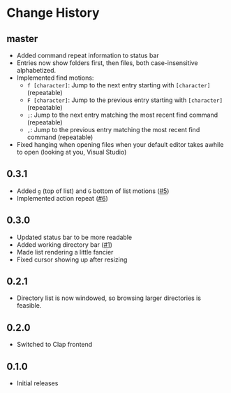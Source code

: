 # Change History

## master
- Added command repeat information to status bar
- Entries now show folders first, then files, both case-insensitive alphabetized.
- Implemented find motions:
	- `f [character]`: Jump to the next entry starting with `[character]` (repeatable)
	- `F [character]`: Jump to the previous entry starting with `[character]` (repeatable)
	- `;`: Jump to the next entry matching the most recent find command (repeatable)
	- `,`: Jump to the previous entry matching the most recent find command (repeatable)
- Fixed hanging when opening files when your default editor takes awhile to open (looking at you, Visual Studio)

## 0.3.1
- Added `g` (top of list) and `G` bottom of list motions ([#5](https://github.com/LPGhatguy/magic-school-bus/issues/5))
- Implemented action repeat ([#6](https://github.com/LPGhatguy/magic-school-bus/issues/6))

## 0.3.0
- Updated status bar to be more readable
- Added working directory bar ([#1](https://github.com/LPGhatguy/magic-school-bus/issues/1))
- Made list rendering a little fancier
- Fixed cursor showing up after resizing

## 0.2.1
- Directory list is now windowed, so browsing larger directories is feasible.

## 0.2.0
- Switched to Clap frontend

## 0.1.0
- Initial releases